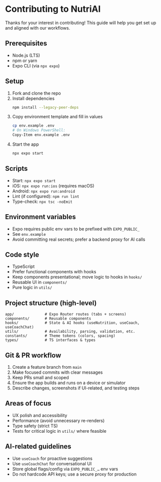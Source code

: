 # Contributing to NutriAI

Thanks for your interest in contributing! This guide will help you get set up and aligned with our workflows.

## Prerequisites
- Node.js (LTS)
- npm or yarn
- Expo CLI (via `npx expo`)

## Setup
1. Fork and clone the repo
2. Install dependencies
   ```sh
   npm install --legacy-peer-deps
   ```
3. Copy environment template and fill in values
   ```sh
   cp env.example .env
   # On Windows PowerShell:
   Copy-Item env.example .env
   ```
4. Start the app
   ```sh
   npx expo start
   ```

## Scripts
- Start: `npx expo start`
- iOS: `npx expo run:ios` (requires macOS)
- Android: `npx expo run:android`
- Lint (if configured): `npm run lint`
- Type-check: `npx tsc -noEmit`

## Environment variables
- Expo requires public env vars to be prefixed with `EXPO_PUBLIC_`
- See `env.example`
- Avoid committing real secrets; prefer a backend proxy for AI calls

## Code style
- TypeScript
- Prefer functional components with hooks
- Keep components presentational; move logic to hooks in `hooks/`
- Reusable UI in `components/`
- Pure logic in `utils/`

## Project structure (high-level)
```
app/              # Expo Router routes (tabs + screens)
components/       # Reusable components
hooks/            # State & AI hooks (useNutrition, useCoach, useCoachChat)
utils/            # Availability, parsing, validation, etc.
constants/        # Theme tokens (colors, spacing)
types/            # TS interfaces & types
```

## Git & PR workflow
1. Create a feature branch from `main`
2. Make focused commits with clear messages
3. Keep PRs small and scoped
4. Ensure the app builds and runs on a device or simulator
5. Describe changes, screenshots if UI-related, and testing steps

## Areas of focus
- UX polish and accessibility
- Performance (avoid unnecessary re-renders)
- Type safety (strict TS)
- Tests for critical logic in `utils/` where feasible

## AI-related guidelines
- Use `useCoach` for proactive suggestions
- Use `useCoachChat` for conversational UI
- Store global flags/config via `EXPO_PUBLIC_…` env vars
- Do not hardcode API keys; use a secure proxy for production
